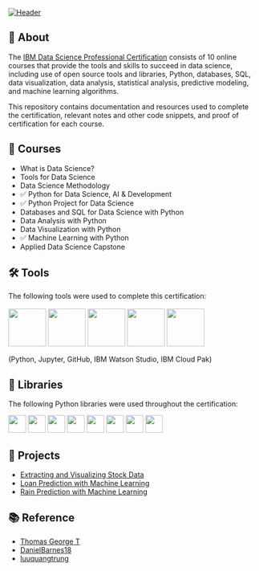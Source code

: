 [![Header](https://user-images.githubusercontent.com/84391594/152703941-8c1b3e93-7358-4274-8c7d-b152d3132814.png)](https://www.coursera.org/professional-certificates/ibm-data-science)


## 📄 About
The <a href="https://www.coursera.org/professional-certificates/ibm-data-science">IBM Data Science Professional Certification</a> consists of 10 online courses that provide the tools and skills to succeed in data science, including use of open source tools and libraries, Python, databases, SQL, data visualization, data analysis, statistical analysis, predictive modeling, and machine learning algorithms. 

This repository contains documentation and resources used to complete the certification, relevant notes and other code snippets, and proof of certification for each course.


<!-- TODO add check mark  -->
## 📑 Courses
- What is Data Science?
- Tools for Data Science
- Data Science Methodology
- :white_check_mark: Python for Data Science, AI & Development
- :white_check_mark: Python Project for Data Science
- Databases and SQL for Data Science with Python
- Data Analysis with Python
- Data Visualization with Python
- :white_check_mark: Machine Learning with Python
- Applied Data Science Capstone


## 🛠️ Tools
The following tools were used to complete this certification: <br> <br>
  <img src="https://user-images.githubusercontent.com/84391594/152705364-f16bb223-41aa-4510-8113-51171dfe9953.png" height="75">
  <img src="https://user-images.githubusercontent.com/84391594/152705271-083f8784-b3c9-4065-9733-ea3fa8ad5a7a.png" height="75">
  <img src="https://user-images.githubusercontent.com/84391594/152705273-adffe1bf-b509-44d0-b3ac-671cce5071df.svg" height="75">
  <img src="https://user-images.githubusercontent.com/84391594/152705324-68f777a0-3875-4b65-ae96-646643284541.png" height="75">
  <img src="https://user-images.githubusercontent.com/84391594/152705298-bb170d32-3dd0-4ad4-8221-8b7b029116b4.png" height="75">
</p>
(Python, Jupyter, GitHub, IBM Watson Studio, IBM Cloud Pak)


## 📖 Libraries
The following Python libraries were used throughout the certification: <br> 
<p align="left">
  <img  src="https://user-images.githubusercontent.com/84391594/152706127-ce41990f-2588-472a-b5df-6b403a5947e6.png" height="35">
  <img  src="https://user-images.githubusercontent.com/84391594/152706130-5577011e-ecb3-47aa-af73-f6bd1bda05bc.png" height="35">
  <img  src="https://user-images.githubusercontent.com/84391594/152706132-5939da7e-7d1e-43b8-9c46-2d3fe5198dda.png" height="35">
  <img  src="https://user-images.githubusercontent.com/84391594/152706135-85cdd35e-922a-414a-a198-c670fbf8fb25.svg" height="35">
  <img  src="https://user-images.githubusercontent.com/84391594/152706148-36f27f03-1967-45d1-82d8-f6c149c6f21c.svg" height="35">
  <img  src="https://user-images.githubusercontent.com/84391594/152706211-7966848a-a2e1-4c4a-bc08-594a4ca6ff07.png" height="35">
  <img  src="https://user-images.githubusercontent.com/84391594/152706214-d018bc5e-1477-4de2-94d7-5c0886e0477d.png" height="35">
  <img  src="https://user-images.githubusercontent.com/84391594/152706217-c0cfd9d8-22ad-4c3b-9ac7-70a6cf2799f7.png" height="35"> <br>
</p>


<!-- TODO add project  -->
## 📂 Projects
- [Extracting and Visualizing Stock Data](https://github.com/Bhuribhat/IBM-Data-Science/blob/main/5.%20Python%20Project%20for%20Data%20Science/Final%20Assignment.ipynb)
- [Loan Prediction with Machine Learning](https://github.com/Bhuribhat/IBM-Data-Science/tree/main/9.%20Machine%20Learning/Week%205%20-%20Final%20Project/Loan_Prediction.ipynb)
- [Rain Prediction with Machine Learning](https://github.com/Bhuribhat/IBM-Data-Science/tree/main/9.%20Machine%20Learning/Week%205%20-%20Final%20Project/Rain_Prediction.ipynb)


<!-- ## 🏆 Certificates 
To verify the certificates, click the images to follow the links. -->


## 📚 Reference
- [Thomas George T](https://github.com/Thomas-George-T/IBM-Data-Science-Professional-Certification)
- [DanielBarnes18](https://github.com/DanielBarnes18/IBM-Data-Science-Professional-Certificate)
- [luuquangtrung](https://github.com/luuquangtrung/ibm_data_science)